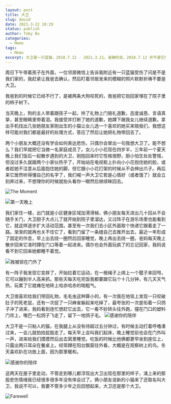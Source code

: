```yaml
---
layout: post
title: 大卫
slug: david
date: 2021-3-22 10:29
status: publish
author: Toby Bu
categories:
  - Memo
tags:
  - Memo
excerpt: 大卫是一只蓝猫，2018.7.12 - 2021.3.21。准确的说，2018.7.12 并不是它的生日，是我们遇到它的日子。
---
```


周日下午带着孩子在外面，一位邻居微信上告诉我附近有一只蓝猫受伤了问是不是我们家的，我赶紧让我爸去确认，然后盯着邻居发来的模糊的照片默默祈祷不要是大卫。

我爸到的时候它已经不行了，是被两条大狗咬死的，我爸把它抱回家埋在了院子里的柿子树下。

当天晚上，狗的主人带着跟孩子一起，拎了礼物上门赔礼道歉，态度诚恳、言语真挚，甚至眼睛里带着泪。我接受并打断了她的道歉，她蹲下跟我女儿继续道歉，拿出手机找出几张她朋友家刚出生的小猫让女儿选一个喜欢的她买来赔我们，我想这样可能对我们都是最好的处理方式，答应了然后让她把礼物带回去了。

两个小朋友大概还没有学会如何表达悲伤，只偶尔会冒出一句我想大卫了。能不想么？我们早就把它当做一名家庭成员了。女儿小小花现在四岁半，三年前一个夏天晚上我们饭后一起散步遇到的大卫，刚抱回来时它性格很野，胆小怕生处处警惕，但没过多久就跟两个小家伙热乎了，开始站在电视柜上扑向小小花抱住她的脸，或者趁她不注意从后面抱住她的脚，但它跟小小花打架的时候从不会伸出爪子。再后来它居然听得懂自己的名字了，我们喊一声大卫它若是心情好（或者饿了）就会立刻奔过来，不想理你的时候就抬头看你一眼然后继续眯回去。

![The Moment](./images/david/day1-1.jpg)

![第一天晚上](./images/david/day1-2.jpg)

我们家住一楼，出门就是小区健身区域加滑滑梯，俩小朋友每天进出几十回从不会随手关门，大卫胆子大点儿了就开始到院子里溜达，又过阵子在游乐场里也能看到它，就这样逐步扩大活动范围，甚至有一次我们去小区外面取个快递它跟着走了一路。渐渐的就再也关不住它了，看到门留了一条缝自己去推开出去，最近一年形成了固定的作息，早上出去绕一圈然后回家睡觉，晚上再出去绕一圈，爸妈每天晚上散步回来它准时蹲在门口等着一起进来。偶尔也会外面玩疯了的忘记回家，我妈说看不到它回来她都睡不着觉。

![我被锁在门外了](./images/david/hold-the-door.jpg)

有一阵子我发现它变胖了，开始拉着它运动，在一根绳子上绑上一个毽子来回甩，它可以蹦到半人高来抓。那些天每天吃完饭我都要跟它玩个十几分钟，有几天天气热，玩累了它就瘫在地砖上哈赤哈赤的喘粗气。

大卫很喜欢给我们带回礼物，毛毛虫这种算小的，有一次我在地毯上发现一只咬破肚子的死老鼠，还有一次捉了一只麻雀躲起来吃掉了，最夸张的一次是衔着一只鸽子冲了进来，我妈看到连忙想赶它出去，它一看不妙转头往外跑，撞在门口的塑料门帘上，嘴巴一松鸽子飞走了，留下一地鸽子毛。
![感谢你的陪伴](./images/david/company-4.jpg)

大卫不是一只粘人的猫，在我腿上从没有待超过五分钟过，有时候主动打着呼噜凑过来，一会儿就拍拍屁股走了。每天早上会叫我们起床，晚上睡觉前也会在门外叫一声，进来给我们摸摸然后出去窝里睡觉。吃饭的时候比他俩都更早坐到座位上，只露出两只耳朵在餐桌上。经常蹲在阳台飘窗往外看，大概是在观察树上的鸟。冬天喜欢趴在功放上面，因为那里暖和。

![感谢你的陪伴](./images/david/company-5.jpg)

这两天在屋子里走动，不管走到哪儿都浮现出大卫出现在那里的样子，涌上来的那股悲伤情绪我已经很多很多年没有体会过了。俩小朋友说新的小猫来了还取名叫大卫，我说不可以，我要不管多少年之后回想起来，大卫还是那个大卫。

![Farewell](./images/david/farewell.jpg)
